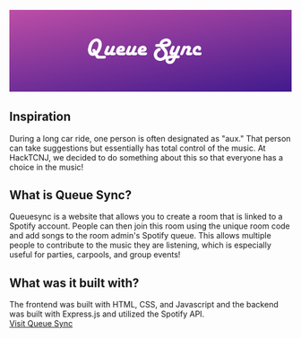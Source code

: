 ![Banner Image](https://github.com/123kevinlee/queuesync/blob/master/banner.PNG)
<h2>Inspiration</h2>
During a long car ride, one person is often designated as "aux."  That person can take suggestions but essentially has total control of the music.  At HackTCNJ, we decided to do something about this so that everyone has a choice in the music!
<h2>What is Queue Sync?</h2>
Queuesync is a website that allows you to create a room that is linked to a Spotify account.  People can then join this room using the unique room code and add songs to the room admin's Spotify queue.  This allows multiple people to contribute to the music they are listening, which is especially useful for parties, carpools, and group events!
<h2>What was it built with?</h2>
The frontend was built with HTML, CSS, and Javascript and the backend was built with Express.js and utilized the Spotify API.
<br>
<a href="https://queuesync.tech/">Visit Queue Sync</a>


